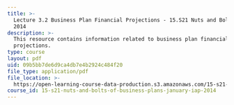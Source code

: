 ```yaml
---
title: >-
  Lecture 3.2 Business Plan Financial Projections - 15.S21 Nuts and Bolts IAP
  2014
description: >-
  This resource contains information related to business plan financial
  projections.
type: course
layout: pdf
uid: 09b5bb7de6d9ca4db7e4b2924c484f20
file_type: application/pdf
file_location: >-
  https://open-learning-course-data-production.s3.amazonaws.com/15-s21-nuts-and-bolts-of-business-plans-january-iap-2014/09b5bb7de6d9ca4db7e4b2924c484f20_MIT15_S21IAP14_Session3.2.pdf
course_id: 15-s21-nuts-and-bolts-of-business-plans-january-iap-2014
---
```

